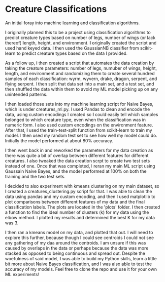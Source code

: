 # Creature Classifications
An initial foray into machine learning and classification algorithms. 

I originally planned this to be a project using classification algorithms to predict creature types based on number of legs, number of wings (or lack thereof) length, height, and environment. I originally created the script and used hand keyed data. I then used the GaussianNB classifier from scikit-learn to predict creature types based on the data I provided. 

As a follow up, i then created a script that automates the data creation by taking the creature parameters: number of legs, numuber of wings, height, length, and environment and randomizing them to create several hundred samples of each classification: wyrm, wyvern, drake, dragon, serpent, and flying serpent. I then split that data set into a main set, and a test set, and then shuffled the data within them to avoid my ML model picking up on any unintended patterns. 

I then loaded those sets into my machine learning script for Naive Bayes, which is under creatures_ml.py. I used Pandas to clean and encode the data, using custom encodings I created so I could easily tell which samples belonged to which creature type, even when the classification was in numeric form. I also used custom encodings on the environment feature. After that, I used the train-test-split function from scikit-learn to train my model. I then used my random test set to see how well my model could do. Initially the model performed at about 80% accuracy. 

I then went back in and reworked the parameters for my data creation as there was quite a bit of overlap between different features for different creatures. I also tweaked the data creation scrpt to create two test sets instead of one. Once that was completed, I reran my main ML script using Gaussain Naive Bayes, and the model performed at 100% on both the training and the two test sets. 

I decided to also experiment with kmeans clustering on my main dataset, so I created a creatures_clustering.py script for that. I was able to clean the data using pandas and my custom encoding, and then I used matplotlib to plot comparisons between different features of my data and the final classification labels. The plots are located in the 'plots' folder. I then created a function to find the ideal number of clusters (k) for my data using the elbow method. I plotted my results and determined the best K for my data was 3. 

I then ran a kmeans model on my data, and plotted that out. I will need to explore this further, because though I could see centroids I could not see any gathering of my daa around the centroids. I am unsure if this was caused by overlaps in the data or perhaps because the data was more stacked as opposed to being continuous and spread out. Despite the woefulness of said model, I was able to build my Python skills, learn a little bit more about Naive Bayes classification, and I was also able to test the accuracy of my models. Feel free to clone the repo and use it for your own ML experiments!
